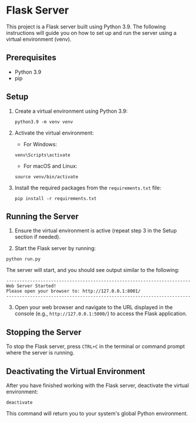 # Flask Server

This project is a Flask server built using Python 3.9. The following instructions will guide you on how to set up and run the server using a virtual environment (venv).

## Prerequisites

- Python 3.9
- pip

## Setup

1. Create a virtual environment using Python 3.9:
   ```
   python3.9 -m venv venv
   ```
2. Activate the virtual environment:

    - For Windows:
    ```
    venv\Scripts\activate
    ```

    - For macOS and Linux:
    ```
    source venv/bin/activate
    ```

3. Install the required packages from the `requirements.txt` file:
    ```
    pip install -r requirements.txt
    ```


## Running the Server

1. Ensure the virtual environment is active (repeat step 3 in the Setup section if needed).

2. Start the Flask server by running:

```
python run.py
```

The server will start, and you should see output similar to the following:
```
----------------------------------------------------------------------
Web Server Started!
Please open your browser to: http://127.0.0.1:8001/
----------------------------------------------------------------------
```

3. Open your web browser and navigate to the URL displayed in the console (e.g., `http://127.0.0.1:5000/`) to access the Flask application.

## Stopping the Server

To stop the Flask server, press `CTRL+C` in the terminal or command prompt where the server is running.

## Deactivating the Virtual Environment

After you have finished working with the Flask server, deactivate the virtual environment:

```
deactivate
```


This command will return you to your system's global Python environment.